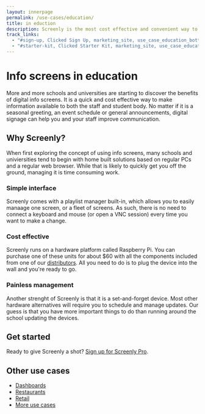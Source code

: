```yaml
---
layout: innerpage
permalink: /use-cases/education/
title: in eduction
description: Screenly is the most cost effective and convenient way to create your info screens.
track_links:
  - "#sign-up, Clicked Sign Up, marketing_site, use_case_education_bottom"
  - "#starter-kit, Clicked Starter Kit, marketing_site, use_case_education_middle"
---
```


# Info screens in education

More and more schools and universities are starting to discover the benefits of digital info screens. It is a quick and cost effective way to make information available to both the staff and student body. No matter if it is a seasonal greeting, an event schedule or general announcements, digital signage can help you and your staff improve communication.

## Why Screenly?

When first exploring the concept of using info screens, many schools and univiersities tend to begin with home built solutions based on regular PCs and a regular web browser. While that is likely to quickly get you off the ground, managing it is time consuming work.

### Simple interface

Screenly comes with a playlist manager built-in, which allows you to easily manaage one screen, or a fleet of screens. As such, there is no need to connect a keyboard and mouse (or open a VNC session) every time you want to make a change.

### Cost effective

Screenly runs on a hardware platform called Raspberry Pi. You can purchase one of these units for about $60 with all the components included from one of our [distributors]({{site.url}}/distributors/). All you need to do is to plug the device into the wall and you're ready to go.

### Painless management

Another strenght of Screenly is that it is a set-and-forget device. Most other hardware alternatives will require you to schedule and manage updates. Our guess is that you have more important things to do than running around the school updating the devices.

## Get started

Ready to give Screenly a shot? <a id="sign-up" href="https://login.screenlyapp.com/signup">Sign up for Screenly Pro</a>.

## Other use cases

 * [Dashboards]({{site.url}}/use-cases/dashboard/)
 * [Restaurants]({{site.url}}/use-cases/restaurants/)
 * [Retail]({{site.url}}/use-cases/retail/)
 * [More use cases]({{site.url}}/use-cases/)

